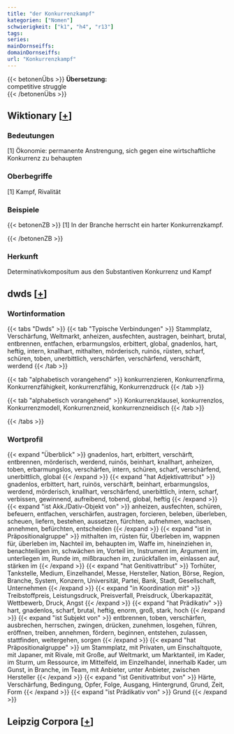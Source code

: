```yaml
---
title: "der Konkurrenzkampf"
kategorien: ["Nomen"]
schwierigkeit: ["k1", "h4", "r13"]
tags:
series:
mainDornseiffs:
domainDornseiffs:
url: "Konkurrenzkampf"
---
```


{{< betonenÜbs >}}
**Übersetzung:**  
competitive struggle  
{{< /betonenÜbs >}}

## Wiktionary [[+](https://de.wiktionary.org/wiki/Konkurrenzkampf)]

### Bedeutungen
[1] Ökonomie: permanente Anstrengung, sich gegen eine wirtschaftliche Konkurrenz zu behaupten  

### Oberbegriffe
[1] Kampf, Rivalität  

### Beispiele
{{< betonenZB >}}
[1] In der Branche herrscht ein harter Konkurrenzkampf.  

{{< /betonenZB >}}
### Herkunft
Determinativkompositum aus den Substantiven Konkurrenz und Kampf  



## dwds [[+](https://www.dwds.de/wb/Konkurrenzkampf)]

### Wortinformation
{{< tabs "Dwds" >}}
{{< tab "Typische Verbindungen" >}}
Stammplatz, Verschärfung, Weltmarkt, anheizen, ausfechten, austragen, beinhart, brutal, entbrennen, entfachen, erbarmungslos, erbittert, global, gnadenlos, hart, heftig, intern, knallhart, mithalten, mörderisch, ruinös, rüsten, scharf, schüren, toben, unerbittlich, verschärfen, verschärfend, verschärft, werdend
{{< /tab >}}

{{< tab "alphabetisch vorangehend" >}}
konkurrenzieren, Konkurrenzfirma, Konkurrenzfähigkeit, konkurrenzfähig, Konkurrenzdruck
{{< /tab >}}

{{< tab "alphabetisch vorangehend" >}}
Konkurrenzklausel, konkurrenzlos, Konkurrenzmodell, Konkurrenzneid, konkurrenzneidisch
{{< /tab >}}

{{< /tabs >}}

### Wortprofil
{{< expand "Überblick" >}} gnadenlos, hart, erbittert, verschärft, entbrennen, mörderisch, werdend, ruinös, beinhart, knallhart, anheizen, toben, erbarmungslos, verschärfen, intern, schüren, scharf, verschärfend, unerbittlich, global {{< /expand >}}
{{< expand "hat Adjektivattribut" >}} gnadenlos, erbittert, hart, ruinös, verschärft, beinhart, erbarmungslos, werdend, mörderisch, knallhart, verschärfend, unerbittlich, intern, scharf, verbissen, gewinnend, aufreibend, tobend, global, heftig {{< /expand >}}
{{< expand "ist Akk./Dativ-Objekt von" >}} anheizen, ausfechten, schüren, befeuern, entfachen, verschärfen, austragen, forcieren, beleben, überleben, scheuen, liefern, bestehen, aussetzen, fürchten, aufnehmen, wachsen, annehmen, befürchten, entscheiden {{< /expand >}}
{{< expand "ist in Präpositionalgruppe" >}} mithalten im, rüsten für, Überleben im, wappnen für, überleben im, Nachteil im, behaupten im, Waffe im, hineinziehen in, benachteiligen im, schwächen im, Vorteil im, Instrument im, Argument im, unterliegen im, Runde im, mißbrauchen im, zurückfallen im, einlassen auf, stärken im {{< /expand >}}
{{< expand "hat Genitivattribut" >}} Torhüter, Tankstelle, Medium, Einzelhandel, Messe, Hersteller, Nation, Börse, Region, Branche, System, Konzern, Universität, Partei, Bank, Stadt, Gesellschaft, Unternehmen {{< /expand >}}
{{< expand "in Koordination mit" >}} Treibstoffpreis, Leistungsdruck, Preisverfall, Preisdruck, Überkapazität, Wettbewerb, Druck, Angst {{< /expand >}}
{{< expand "hat Prädikativ" >}} hart, gnadenlos, scharf, brutal, heftig, enorm, groß, stark, hoch {{< /expand >}}
{{< expand "ist Subjekt von" >}} entbrennen, toben, verschärfen, ausbrechen, herrschen, zwingen, drücken, zunehmen, losgehen, führen, eröffnen, treiben, annehmen, fördern, beginnen, entstehen, zulassen, stattfinden, weitergehen, sorgen {{< /expand >}}
{{< expand "hat Präpositionalgruppe" >}} um Stammplatz, mit Privaten, um Einschaltquote, mit Japaner, mit Rivale, mit Große, auf Weltmarkt, um Marktanteil, im Kader, im Sturm, um Ressource, im Mittelfeld, im Einzelhandel, innerhalb Kader, um Gunst, in Branche, im Team, mit Anbieter, unter Anbieter, zwischen Hersteller {{< /expand >}}
{{< expand "ist Genitivattribut von" >}} Härte, Verschärfung, Bedingung, Opfer, Folge, Ausgang, Hintergrund, Grund, Zeit, Form {{< /expand >}}
{{< expand "ist Prädikativ von" >}} Grund {{< /expand >}}

## Leipzig Corpora [[+](https://corpora.uni-leipzig.de/en/res?word=Konkurrenzkampf&corpusId=deu_newscrawl-public_2018)]

